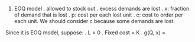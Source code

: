 1. EOQ model
. allowed to stock out
. excess demands are lost
. x: fraction of demand that is lost
. p: cost per each lost unit
. c: cost to order per each unit. We should consider c because some demands are lost.

Since it is EOQ model, suppose:
. L = 0
. Fixed cost = K
. 
g(Q, x) = 
<!--stackedit_data:
eyJoaXN0b3J5IjpbMTUxNjIxMDU3MSwtNjA5NjA1NTM4XX0=
-->